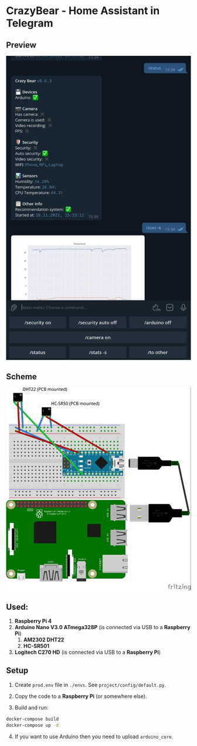 # CrazyBear - Home Assistant in Telegram

## Preview

![Sketch](preview.jpg)

## Scheme

![Sketch](sketch.jpg)

## Used:
1. **Raspberry Pi 4**
2. **Arduino Nano V3.0 ATmega328P** (is connected via USB to a **Raspberry Pi**)
   1. **AM2302 DHT22**
   2. **HC-SR501**
3. **Logitech C270 HD** (is connected via USB to a **Raspberry Pi**)

## Setup

1. Create `prod.env` file in `./envs`. See `project/config/default.py`.

2. Copy the code to a **Raspberry Pi** (or somewhere else).

3. Build and run:
```bash
docker-compose build
docker-compose up -d
```

4. If you want to use Arduino then you need to upload `arduino_core`.
